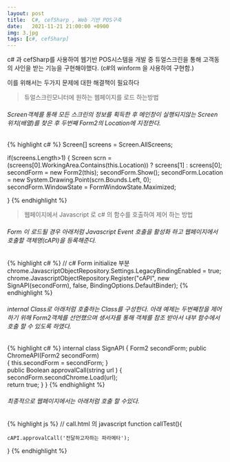 ```yaml
---
layout: post
title:  C#, cefSharp , Web 기반 POS구축
date:   2021-11-21 21:00:00 +0900
img: 3.jpg
tags: [c#, cefSharp]
---
```

c# 과 cefSharp를 사용하여 웹기반 POS시스템을 개발 중 듀얼스크린을 통해 고객동의 사인을 받는 기능을 구현해야했다. (c#의 winform 을 사용하여 구현함.)

이를 위해서는 두가지 문제에 대한 해결책이 필요하다
> 듀얼스크린모니터에 원하는 웹페이지를 로드 하는방법

###### Screen객체를 통해 모든 스크린의 정보를 획득한 후 메인창이 실행되지않는 Screen 위치(배열)를 찾은 후 두번째 Form2의 Location에 지정한다.

{% highlight c# %}
Screen[] screens = Screen.AllScreens;
    
if(screens.Length>1)
{
    Screen scrn = (screens[0].WorkingArea.Contains(this.Location)) ? screens[1] : screens[0];
    secondForm = new Form2(this);
    secondForm.Show();
    secondForm.Location = new System.Drawing.Point(scrn.Bounds.Left, 0);
    secondForm.WindowState = FormWindowState.Maximized;

}
{% endhighlight %}


> 웹페이지에서 Javascript 로 c# 의 함수를 호출하여 제어 하는 방법

###### Form 이 로드될 경우 아래처럼 Javascript Event 호출을 활성화 하고 웹페이지에서 호출할 객체명(cAPI)을 등록해준다.

{% highlight c# %}
// c# Form initialize 부분
chrome.JavascriptObjectRepository.Settings.LegacyBindingEnabled = true;                
chrome.JavascriptObjectRepository.Register("cAPI", new SignAPI(secondForm), false, BindingOptions.DefaultBinder);
{% endhighlight %}

###### internal Class로  아래처럼 호출하는 Class를 구성한다. 아래 예제는 두번째창을 제어하기 위해 Form2객체를 선언했으며 생서자를 통해 객체를 참조 받아서 내부 함수에서 호출 할 수 있도록 하였다.
{% highlight c# %}
internal class SignAPI 
{
    Form2 secondForm;
    public ChromeAPI(Form2 secondForm)               
    {
        this.secondForm = secondForm;
    }    
    public Boolean approvalCall(string url )
    {
        secondForm.secondChrome.Load(url);        
        return true;
    } 
}
{% endhighlight %}

###### 최종적으로 웹페이지에서는 아래처럼 호출 할 수있다.
{% highlight js %}
// call.html 의 javascript
function callTest(){

    cAPI.approvalCall('전달하고자하는 파라메타');
    
}
{% endhighlight %}


